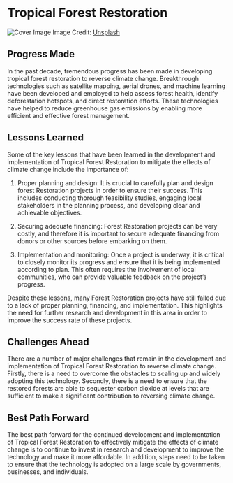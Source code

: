 # Tropical Forest Restoration

![Cover Image](https://images.unsplash.com/photo-1680458842085-889430eeeb61?crop=entropy&cs=tinysrgb&fit=max&fm=jpg&ixid=Mnw0NDM1NTZ8MHwxfHNlYXJjaHwxfHxUcm9waWNhbCUyMEZvcmVzdCUyMFJlc3RvcmF0aW9ufGVufDB8fHx8MTY4MzA2Mjc5Ng&ixlib=rb-4.0.3&q=80&w=1080)
Image Credit: [Unsplash](https://unsplash.com/@aleexcif)

## Progress Made

In the past decade, tremendous progress has been made in developing tropical forest restoration to reverse climate change. Breakthrough technologies such as satellite mapping, aerial drones, and machine learning have been developed and employed to help assess forest health, identify deforestation hotspots, and direct restoration efforts. These technologies have helped to reduce greenhouse gas emissions by enabling more efficient and effective forest management.

## Lessons Learned

Some of the key lessons that have been learned in the development and implementation of Tropical Forest Restoration to mitigate the effects of climate change include the importance of:

1. Proper planning and design: It is crucial to carefully plan and design forest Restoration projects in order to ensure their success. This includes conducting thorough feasibility studies, engaging local stakeholders in the planning process, and developing clear and achievable objectives.

2. Securing adequate financing: Forest Restoration projects can be very costly, and therefore it is important to secure adequate financing from donors or other sources before embarking on them.

3. Implementation and monitoring: Once a project is underway, it is critical to closely monitor its progress and ensure that it is being implemented according to plan. This often requires the involvement of local communities, who can provide valuable feedback on the project’s progress.

Despite these lessons, many Forest Restoration projects have still failed due to a lack of proper planning, financing, and implementation. This highlights the need for further research and development in this area in order to improve the success rate of these projects.

## Challenges Ahead

There are a number of major challenges that remain in the development and implementation of Tropical Forest Restoration to reverse climate change. Firstly, there is a need to overcome the obstacles to scaling up and widely adopting this technology. Secondly, there is a need to ensure that the restored forests are able to sequester carbon dioxide at levels that are sufficient to make a significant contribution to reversing climate change.

## Best Path Forward

The best path forward for the continued development and implementation of Tropical Forest Restoration to effectively mitigate the effects of climate change is to continue to invest in research and development to improve the technology and make it more affordable. In addition, steps need to be taken to ensure that the technology is adopted on a large scale by governments, businesses, and individuals.
